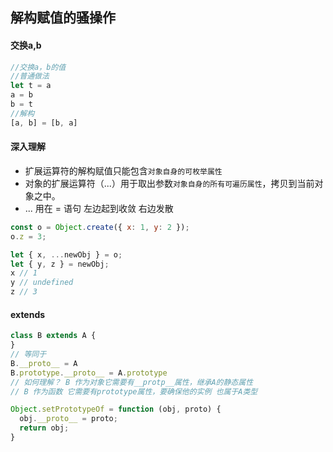 ## 解构赋值的骚操作

#### 交换a,b
```javascript
//交换a，b的值
//普通做法
let t = a
a = b
b = t
//解构
[a, b] = [b, a]
```

#### 深入理解
+ 扩展运算符的解构赋值只能包含`对象自身的可枚举属性`
+ 对象的扩展运算符（...）用于取出参数`对象自身的所有可遍历属性`，拷贝到当前对象之中。
+ ... 用在 = 语句 左边起到收敛 右边发散

```javascript
const o = Object.create({ x: 1, y: 2 });
o.z = 3;

let { x, ...newObj } = o;
let { y, z } = newObj;
x // 1
y // undefined
z // 3
```
#### extends
```js
class B extends A {
}
// 等同于
B.__proto__ = A
B.prototype.__proto__ = A.prototype
// 如何理解？ B 作为对象它需要有__protp__属性，继承A的静态属性
// B 作为函数 它需要有prototype属性，要确保他的实例 也属于A类型  

Object.setPrototypeOf = function (obj, proto) {
  obj.__proto__ = proto;
  return obj;
}
```
